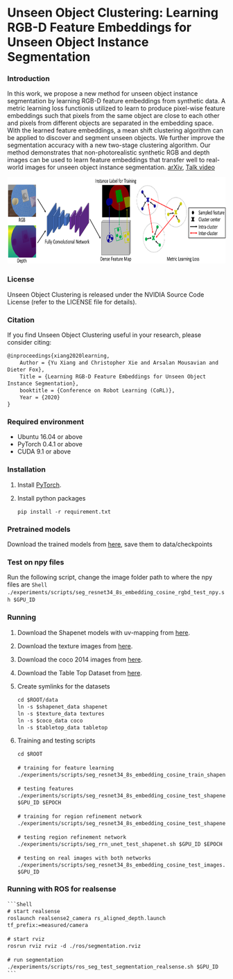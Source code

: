 # Unseen Object Clustering: Learning RGB-D Feature Embeddings for Unseen Object Instance Segmentation

### Introduction

In this work, we propose a new method for unseen object instance segmentation by learning RGB-D feature embeddings from synthetic data. A metric learning loss functionis utilized to learn to produce pixel-wise feature embeddings such that pixels from the same object are close to each other and pixels from different objects are separated in the embedding space. With the learned feature embeddings, a mean shift clustering algorithm can be applied to discover and segment unseen objects. We further improve the segmentation accuracy with a new two-stage clustering algorithm. Our method demonstrates that non-photorealistic synthetic RGB and depth images can be used to learn feature embeddings that transfer well to real-world images for unseen object instance segmentation. [arXiv](https://arxiv.org/pdf/2007.15157.pdf), [Talk video](https://youtu.be/pxma-x0BGpU)

<p align="center"><img src="./data/pics/network.png" width="750" height="200"/></p>

### License

Unseen Object Clustering is released under the NVIDIA Source Code License (refer to the LICENSE file for details).

### Citation

If you find Unseen Object Clustering useful in your research, please consider citing:

    @inproceedings{xiang2020learning,
        Author = {Yu Xiang and Christopher Xie and Arsalan Mousavian and Dieter Fox},
        Title = {Learning RGB-D Feature Embeddings for Unseen Object Instance Segmentation},
        booktitle = {Conference on Robot Learning (CoRL)},
        Year = {2020}
    }


### Required environment

- Ubuntu 16.04 or above
- PyTorch 0.4.1 or above
- CUDA 9.1 or above


### Installation

1. Install [PyTorch](https://pytorch.org/).

2. Install python packages
   ```Shell
   pip install -r requirement.txt
   ```


### Pretrained models

Download the trained models from [here](https://drive.google.com/file/d/1O-ymMGD_qDEtYxRU19zSv17Lgg6fSinQ/view?usp=sharing), save them to data/checkpoints


### Test on npy files

Run the following script, change the image folder path to where the npy files are
    ```Shell
    ./experiments/scripts/seg_resnet34_8s_embedding_cosine_rgbd_test_npy.sh $GPU_ID
    ```

### Running

1. Download the Shapenet models with uv-mapping from [here](https://drive.google.com/open?id=1_EsVXieKsckckFgClhBixFI4wZe44_KA).

2. Download the texture images from [here](https://drive.google.com/open?id=1vmDNhnr6H5FM2yQQ8pdZArrO5Gw06QMw).

3. Download the coco 2014 images from [here](http://cocodataset.org/#download).

4. Download the Table Top Dataset from [here](https://drive.google.com/file/d/1fqKszKordLrx1801dAnBMAaGdQ1sRbRA/view?usp=sharing).

4. Create symlinks for the datasets
    ```Shell
    cd $ROOT/data
    ln -s $shapenet_data shapenet
    ln -s $texture_data textures
    ln -s $coco_data coco
    ln -s $tabletop_data tabletop
    ```

5. Training and testing scripts
    ```Shell
    cd $ROOT

    # training for feature learning
    ./experiments/scripts/seg_resnet34_8s_embedding_cosine_train_shapenet.sh

    # testing features
    ./experiments/scripts/seg_resnet34_8s_embedding_cosine_test_shapenet.sh $GPU_ID $EPOCH

    # training for region refinement network
    ./experiments/scripts/seg_resnet34_8s_embedding_cosine_test_shapenet.sh

    # testing region refinement network
    ./experiments/scripts/seg_rrn_unet_test_shapenet.sh $GPU_ID $EPOCH

    # testing on real images with both networks
    ./experiments/scripts/seg_resnet34_8s_embedding_cosine_test_images.sh $GPU_ID
    ```

### Running with ROS for realsense
    ```Shell
    # start realsense
    roslaunch realsense2_camera rs_aligned_depth.launch tf_prefix:=measured/camera

    # start rviz
    rosrun rviz rviz -d ./ros/segmentation.rviz

    # run segmentation
    ./experiments/scripts/ros_seg_test_segmentation_realsense.sh $GPU_ID
    ```
